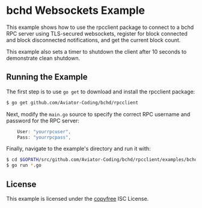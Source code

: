 bchd Websockets Example
=======================

This example shows how to use the rpcclient package to connect to a bchd RPC
server using TLS-secured websockets, register for block connected and block
disconnected notifications, and get the current block count.

This example also sets a timer to shutdown the client after 10 seconds to
demonstrate clean shutdown.

## Running the Example

The first step is to use `go get` to download and install the rpcclient package:

```bash
$ go get github.com/Aviator-Coding/bchd/rpcclient
```

Next, modify the `main.go` source to specify the correct RPC username and
password for the RPC server:

```Go
	User: "yourrpcuser",
	Pass: "yourrpcpass",
```

Finally, navigate to the example's directory and run it with:

```bash
$ cd $GOPATH/src/github.com/Aviator-Coding/bchd/rpcclient/examples/bchdwebsockets
$ go run *.go
```

## License

This example is licensed under the [copyfree](http://copyfree.org) ISC License.

